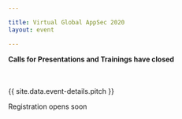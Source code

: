 ```yaml
---

title: Virtual Global AppSec 2020
layout: event

---
```


<!-- rebuild 8-->

**Calls for Presentations and Trainings have closed**

<br><br>
{{ site.data.event-details.pitch }}

Registration opens soon





